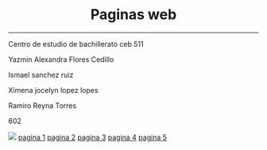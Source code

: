 <HTML>
<HEAD>

</HEAD>

<BODY>
 
<CENTER><H1>Paginas web</H1></CENTER>
<HR>
<P>Centro de estudio de bachillerato ceb 511
<p>Yazmin Alexandra Flores Cedillo
  <P>Ismael sanchez ruiz</P>
  <p>Ximena jocelyn lopez lopes </p>
<p>Ramiro Reyna Torres
<p>602
  <P></P>
</BODY>
</HTML>
</HEAD>
<BODY>
<IMG SRC="https://encrypted-tbn0.gstatic.com/images?q=tbn:ANd9GcTJvXTV_RGtLKkZYQYkoIw1BuZAOL3FHGYSPw&s">
<a href="https://yazmincedillo.github.io/pagina1/">pagina 1</a>
<a href="https://yazmincedillo.github.io/pagina2/">pagina 2</a>
<a href="https://yazmincedillo.github.io/pagina3/">pagina 3</a>
<a href="https://yazmincedillo.github.io/pagina4/">pagina 4</a>
<a href="https://yazmincedillo.github.io/pagina5/">pagina 5</a>


